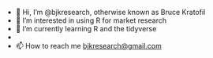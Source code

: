 - 👋 Hi, I’m @bjkresearch, otherwise known as Bruce Kratofil
- 👀 I’m interested in using R for market research
- 🌱 I’m currently learning R and the tidyverse
- 
- 📫 How to reach me bjkresearch@gmail.com

<!---
bjkresearch/bjkresearch is a ✨ special ✨ repository because its `README.md` (this file) appears on your GitHub profile.
You can click the Preview link to take a look at your changes.
--->
